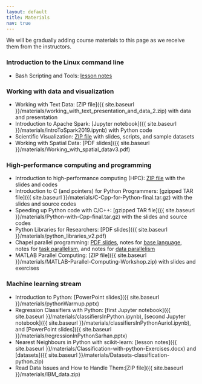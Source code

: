 ```yaml
---
layout: default
title: Materials
nav: true
---
```


We will be gradually adding course materials to this page as we receive them from the instructors.

### Introduction to the Linux command line

- Bash Scripting and Tools: <a href="https://github.com/razoumov/publish/blob/master/bash.md" target="_blank">lesson notes</a>

### Working with data and visualization

- Working with Text Data: [ZIP file]({{ site.baseurl }}/materials/working_with_text_presentation_and_data_2.zip) with data and presentation
- Introduction to Apache Spark: [Jupyter notebook]({{ site.baseurl }}/materials/introToSpark2019.ipynb) with Python code
- Scientific Visualization: [ZIP file](https://owncloud.westgrid.ca/index.php/s/yG9xbsYLbLymvdZ/download) with slides, scripts, and sample datasets
- Working with Spatial Data: [PDF slides]({{ site.baseurl }}/materials/Working_with_spatial_datav3.pdf)

### High-performance computing and programming

- Introduction to high-performance computing (HPC): [ZIP file](https://owncloud.westgrid.ca/index.php/s/VCD8Pogqmk7eS16/download) with the slides and codes
- Introduction to C (and pointers) for Python Programmers: [gzipped TAR file]({{ site.baseurl }}/materials/C-Cpp-for-Python-final.tar.gz) with the slides and source codes
- Speeding up Python code with C/C++: [gzipped TAR file]({{ site.baseurl }}/materials/Python-with-Cpp-final.tar.gz) with the slides and source codes
- Python Libraries for Researchers: [PDF slides]({{ site.baseurl }}/materials/python_libraries_v2.pdf)
- Chapel parallel programming: [PDF slides](https://github.com/razoumov/publish/raw/master/chapel.pdf), notes for <a href="https://github.com/razoumov/publish/blob/master/01-base.md" target="_blank">base language</a>, notes for <a href="https://github.com/razoumov/publish/blob/master/02-task-parallelism.md" target="_blank">task parallelism</a>, and notes for <a href="https://github.com/razoumov/publish/blob/master/03-domain-parallelism.md" target="_blank">data parallelism</a>
- MATLAB Parallel Computing: [ZIP file]({{ site.baseurl }}/materials/MATLAB-Parallel-Computing-Workshop.zip) with slides and exercises

### Machine learning stream

- Introduction to Python: [PowerPoint slides]({{ site.baseurl }}/materials/pythonWarmup.pptx)
- Regression Classifiers with Python: [first Jupyter notebook]({{ site.baseurl }}/materials/classifiersInPython.ipynb), [second Jupyter notebook]({{ site.baseurl }}/materials/classifiersInPythonAuriol.ipynb), and [PowerPoint slides]({{ site.baseurl }}/materials/regressionInPythonSarhan.pptx)
- Nearest Neighbours in Python with scikit-learn: [lesson notes]({{ site.baseurl }}/materials/Classification-with-python-Exercises.docx) and [datasets]({{ site.baseurl }}/materials/Datasets-classification-python.zip)
- Read Data Issues and How to Handle Them:[ZIP file]({{ site.baseurl }}/materials/IBM_data.zip)  
